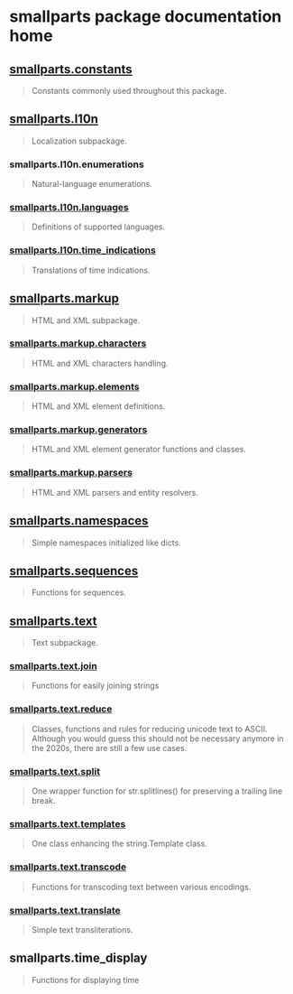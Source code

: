 # smallparts package documentation home

## [smallparts.constants](./smallparts.constants.md)

> Constants commonly used throughout this package.

## [smallparts.l10n](./smallparts.l10n.md)

> Localization subpackage.

### smallparts.l10n.enumerations

> Natural-language enumerations.

### [smallparts.l10n.languages](./smallparts.l10n.languages.md)

> Definitions of supported languages.

### [smallparts.l10n.time_indications](./smallparts.l10n.time_indications.md)

> Translations of time indications.

## [smallparts.markup](./smallparts.markup.md)

> HTML and XML subpackage.

### [smallparts.markup.characters](./smallparts.markup.characters.md)

> HTML and XML characters handling.

### [smallparts.markup.elements](./smallparts.markup.elements.md)

> HTML and XML element definitions.

### [smallparts.markup.generators](./smallparts.markup.generators.md)

> HTML and XML element generator functions and classes.

### [smallparts.markup.parsers](./smallparts.markup.parsers.md)

> HTML and XML parsers and entity resolvers.

## [smallparts.namespaces](./smallparts.namespaces.md)

> Simple namespaces initialized like dicts.

## [smallparts.sequences](./smallparts.sequences.md)

> Functions for sequences.

## [smallparts.text](./smallparts.text.md)

> Text subpackage.

### [smallparts.text.join](./smallparts.text.join.md)

> Functions for easily joining strings

### [smallparts.text.reduce](./smallparts.text.reduce.md)

> Classes, functions and rules for reducing unicode text to ASCII.  
> Although you would guess this should not be necessary anymore in the 2020s,
> there are still a few use cases.

### [smallparts.text.split](./smallparts.text.split.md)

> One wrapper function for str.splitlines() for preserving a trailing line break.

### [smallparts.text.templates](./smallparts.text.templates.md)

> One class enhancing the string.Template class.

### [smallparts.text.transcode](./smallparts.text.transcode.md)

> Functions for transcoding text between various encodings.

### [smallparts.text.translate](./smallparts.text.translate.md)

> Simple text transliterations.

## smallparts.time_display

> Functions for displaying time


